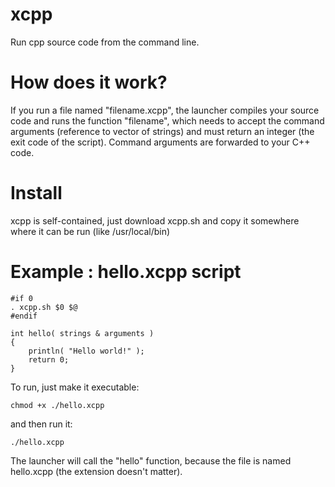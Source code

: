 # xcpp
Run cpp source code from the command line.

# How does it work?
If you run a file named "filename.xcpp", the launcher compiles your source code and runs the function "filename", which needs to accept the command arguments (reference to vector of strings) and must return an integer (the exit code of the script). Command arguments are forwarded to your C++ code.

# Install
xcpp is self-contained, just download xcpp.sh and copy it somewhere where it can be run (like /usr/local/bin)

# Example :  hello.xcpp script
    #if 0
    . xcpp.sh $0 $@
    #endif
    
    int hello( strings & arguments )
    {
        println( "Hello world!" );
        return 0;
    }


To run, just make it executable:

    chmod +x ./hello.xcpp

and then run it:

    ./hello.xcpp

The launcher will call the "hello" function, because the file is named hello.xcpp (the extension doesn't matter).
